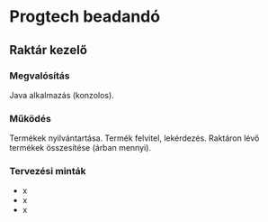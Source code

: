 # Progtech beadandó
## Raktár kezelő

### Megvalósítás
Java alkalmazás (konzolos).

### Működés
Termékek nyilvántartása. Termék felvitel, lekérdezés. Raktáron lévő termékek összesítése (árban mennyi).

### Tervezési minták
- x
- x
- x
